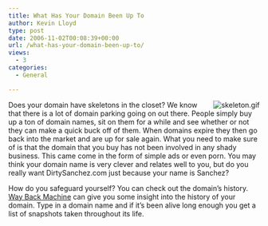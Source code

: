 ```yaml
---
title: What Has Your Domain Been Up To
author: Kevin Lloyd
type: post
date: 2006-11-02T00:08:39+00:00
url: /what-has-your-domain-been-up-to/
views:
  - 3
categories:
  - General

---
```

<a onfocus="this.blur()" onclick="ps_imagemanager_popup(this.href,'skeleton.gif','381','760');return false" href="https://i0.wp.com/webdevelopment2.com/wp-content/uploads/skeleton.gif?ssl=1"><img align="right" alt="skeleton.gif" title="skeleton.gif" src="https://i1.wp.com/webdevelopment2.com/wp-content/uploads/thumbs/thumb_skeleton.gif?ssl=1" data-recalc-dims="1" /></a>Does your domain have skeletons in the closet? We know that there is a lot of domain parking going on out there. People simply buy up a ton of domain names, sit on them for a while and see whether or not they can make a quick buck off of them. When domains expire they then go back into the market and are up for sale again. What you need to make sure of is that the domain that you buy has not been involved in any shady business. This came come in the form of simple ads or even porn. You may think your domain name is very clever and relates well to you, but do you really want DirtySanchez.com just because your name is Sanchez?

How do you safeguard yourself? You can check out the domain&#8217;s history. [Way Back Machine][1] can give you some insight into the history of your domain. Type in a domain name and if it&#8217;s been alive long enough you get a list of snapshots taken throughout its life.

 [1]: http://www.archive.org/web/web.php